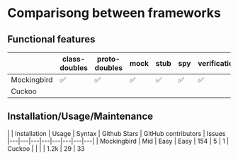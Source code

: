 # Comparisong between frameworks

## Functional features

|   | class-doubles  | proto-doubles  | mock | stub | spy | verification | captors |
|---|---|---|---|---|---|---|---|
| Mockingbird  | ✅ | ✅  |  ✅ | ✅ |  ✅ | ✅  | ✅  |
| Cuckoo  |  |   |   |   |  |  |

## Installation/Usage/Maintenance

|   | Installation  | Usage | Syntax | Github Stars | GitHub contributors | Issues
|---|---|---|---|---|---|---|---|
| Mockingbird  |  Mid | Easy  | Easy | 154 |  5 | 1
| Cuckoo  |   |   |   |  1.2k | 29 | 33